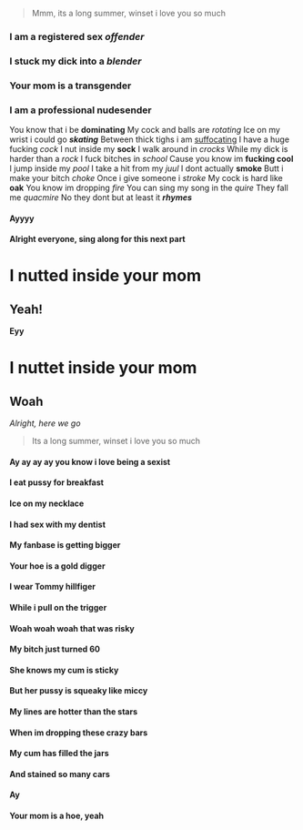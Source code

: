 > Mmm, its a long summer, winset i love you so much  

### I am a registered sex *offender*
### I stuck my dick into a *blender*
### Your mom is a transgender
### I am a professional nudesender
You know that i be **dominating**
My cock and balls are _rotating_
Ice on my wrist i could go _**skating**_
Between thick tighs i am <ins>suffocating</ins>
I have a huge fucking *cock*
I nut inside my **sock**
I walk around in *crocks*
While my dick is harder than a *rock*
I fuck bitches in *school*
Cause you know im **fucking cool**
I jump inside my *pool*
I take a hit from my *juul*
I dont actually **smoke**
Butt i make your bitch *choke*
Once i give someone i *stroke*
My cock is hard like **oak**
You know im dropping *fire*
You can sing my song in the *quire*
They fall me *quacmire*
No they dont but at least it _**rhymes**_
#### Ayyyy
#### Alright everyone, sing along for this next part
# I nutted inside your mom
## Yeah!
**Eyy**
# I nuttet inside your mom
## Woah
_Alright, here we go_
> Its a long summer, winset i love you so much
#### Ay ay ay ay you know i love being a sexist
#### I eat pussy for breakfast
#### Ice on my necklace
#### I had sex with my dentist
#### My fanbase is getting bigger
#### Your hoe is a gold digger
#### I wear Tommy hillfiger
#### While i pull on the trigger
#### Woah woah woah that was risky
#### My bitch just turned 60
#### She knows my cum is sticky
#### But her pussy is squeaky like miccy
#### My lines are hotter than the stars
#### When im dropping these crazy bars
#### My cum has filled the jars
#### And stained so many cars
#### Ay
#### Your mom is a hoe, yeah
